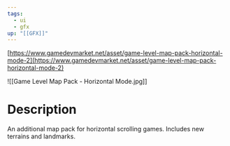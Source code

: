 ```yaml
---
tags:
  - ui
  - gfx
up: "[[GFX]]"
---
```

[https://www.gamedevmarket.net/asset/game-level-map-pack-horizontal-mode-2](https://www.gamedevmarket.net/asset/game-level-map-pack-horizontal-mode-2)

![[Game Level Map Pack - Horizontal Mode.jpg]]

# Description
An additional map pack for horizontal scrolling games. Includes new terrains and landmarks.
